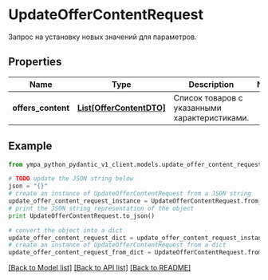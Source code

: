 # UpdateOfferContentRequest

Запрос на установку новых значений для параметров.

## Properties
Name | Type | Description | Notes
------------ | ------------- | ------------- | -------------
**offers_content** | [**List[OfferContentDTO]**](OfferContentDTO.md) | Список товаров с указанными характеристиками. | 

## Example

```python
from ympa_python_pydantic_v1_client.models.update_offer_content_request import UpdateOfferContentRequest

# TODO update the JSON string below
json = "{}"
# create an instance of UpdateOfferContentRequest from a JSON string
update_offer_content_request_instance = UpdateOfferContentRequest.from_json(json)
# print the JSON string representation of the object
print UpdateOfferContentRequest.to_json()

# convert the object into a dict
update_offer_content_request_dict = update_offer_content_request_instance.to_dict()
# create an instance of UpdateOfferContentRequest from a dict
update_offer_content_request_from_dict = UpdateOfferContentRequest.from_dict(update_offer_content_request_dict)
```
[[Back to Model list]](../README.md#documentation-for-models) [[Back to API list]](../README.md#documentation-for-api-endpoints) [[Back to README]](../README.md)


